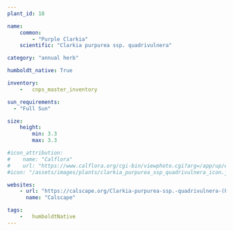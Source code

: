 ```yaml
---
plant_id: 18

name: 
    common: 
        - "Purple Clarkia" 
    scientific: "Clarkia purpurea ssp. quadrivulnera"  

category: "annual herb"

humboldt_native: True

inventory: 
    -   cnps_master_inventory

sun_requirements:
  - "Full Sun"

size:
    height: 
        min: 3.3
        max: 3.3

#icon_attribution: 
#    name: "Calflora"
#    url: "https://www.calflora.org/cgi-bin/viewphoto.cgi?arg=/app/up/entry/149/44717.jpg"
#icon: "/assets/images/plants/clarkia_purpurea_ssp_quadrivulnera_icon.jpg"

websites:
    - url: "https://calscape.org/Clarkia-purpurea-ssp.-quadrivulnera-(Purple-Clarkia)"
      name: "Calscape"

tags:  
    -   humboldtNative
---
```


